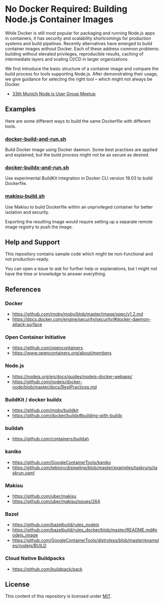 # No Docker Required: Building Node.js Container Images

While Docker is still most popular for packaging and running Node.js apps in containers,
it has security and scalability shortcomings for production systems and build pipelines.
Recently alternatives have emerged to build container images without Docker.
Each of these address common problems: building without elevated privileges,
reproducible results, caching of intermediate layers and scaling CI/CD in larger organizations.

We first introduce the basic structure of a container image and compare the build process for tools supporting Node.js.
After demonstrating their usage, we give guidance for selecting the right tool – which might not always be Docker.

- [33th Munich Node.js User Group Meetup](https://www.meetup.com/de-DE/Munich-Node-js-User-Group/events/264927707/)

## Examples

Here are some different ways to build the same Dockerfile with different tools.

### [docker-build-and-run.sh](docker-build-and-run.sh)

Build Docker image using Docker daemon.
Some best practises are applied and explained, but the build process might not be as secure as desired.

### [docker-buildx-and-run.sh](docker-buildx-and-run.sh)

Use experimental BuildKit integration in Docker CLI version 19.03 to build Dockerfile.

### [makisu-build.sh](makisu-build.sh)

Use Makisu to build Dockerfile within an unprivileged container for better isolation and security.

Exporting the resulting image would require setting up a separate remote image registry to push the image.

## Help and Support

This repository contains sample code which might be non-functional and not production-ready.

You can open a issue to ask for further help or explanations, but I might not have the time or knowledge to answer everything.

## References

### Docker

- https://github.com/moby/moby/blob/master/image/spec/v1.2.md
- https://docs.docker.com/engine/security/security/#docker-daemon-attack-surface

### Open Container Initiative
- https://github.com/opencontainers
- https://www.opencontainers.org/about/members

### Node.js
- https://nodejs.org/en/docs/guides/nodejs-docker-webapp/
- https://github.com/nodejs/docker-node/blob/master/docs/BestPractices.md

### BuildKit / docker buildx
- https://github.com/moby/buildkit
- https://github.com/docker/buildx#building-with-buildx

### buildah
- https://github.com/containers/buildah

### kaniko
- https://github.com/GoogleContainerTools/kaniko
- https://github.com/tektoncd/pipeline/blob/master/examples/taskruns/taskrun.yaml

### Makisu
- https://github.com/uber/makisu
- https://github.com/uber/makisu/issues/264

### Bazel
- https://github.com/bazelbuild/rules_nodejs
- https://github.com/bazelbuild/rules_docker/blob/master/README.md#nodejs_image
- https://github.com/GoogleContainerTools/distroless/blob/master/examples/nodejs/BUILD

### Cloud Native Buildpacks
- https://github.com/buildpack/pack 

## License
This content of this repository is licensed under [MIT](./LICENSE).
